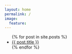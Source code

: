 ```yaml
---
layout: home
permalink: /
image:
  feature: 
---
```

<ul>
{% for post in site.posts %} 
	<li><a href="{{ site.url }}{{ post.url }}">{{ post.title }}</a></li>
{% endfor %}
</ul>